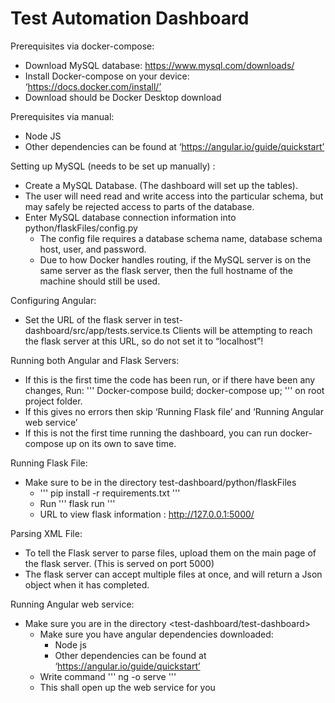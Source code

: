 # Test Automation Dashboard
Prerequisites via docker-compose:
- Download MySQL database: https://www.mysql.com/downloads/
- Install Docker-compose on your device: ‘https://docs.docker.com/install/’
- Download should be Docker Desktop download

Prerequisites via manual:
- Node JS
- Other dependencies can be found at ‘https://angular.io/guide/quickstart’

Setting up MySQL (needs to be set up manually) :
- Create a MySQL Database. (The dashboard will set up the tables).
- The user will need read and write access into the particular schema, but may safely be rejected access to parts of the database.
-  Enter MySQL database connection information into python/flaskFiles/config.py
    - The config file requires a database schema name, database schema host, user, and password.
    - Due to how Docker handles routing, if the MySQL server is on the same server as the flask server, then the full hostname of the machine should still be used.

Configuring Angular:
- Set the URL of the flask server in test-dashboard/src/app/tests.service.ts
Clients will be attempting to reach the flask server at this URL, so do not set it to “localhost”!

Running both Angular and Flask Servers:
- If this is the first time the code has been run, or if there have been any changes, Run:        '''
Docker-compose build; docker-compose up; '''        on root project folder.
- If this gives no errors then skip ‘Running Flask file’ and ‘Running Angular web service’
- If this is not the first time running the dashboard, you can run docker-compose up on its own to save time.

Running Flask File:
- Make sure to be in the directory test-dashboard/python/flaskFiles
    - ''' pip install -r requirements.txt '''
    - Run ''' flask run '''
    - URL to view flask information : http://127.0.0.1:5000/

Parsing XML File:
- To tell the Flask server to parse files, upload them on the main page of the flask server. (This is served on port 5000)
- The flask server can accept multiple files at once, and will return a Json object when it has completed.

Running Angular web service:
- Make sure you are in the directory <test-dashboard/test-dashboard>
    - Make sure you have angular dependencies downloaded:
        - Node js
        - Other dependencies can be found at ‘https://angular.io/guide/quickstart’
    - Write command ''' ng -o serve '''
    - This shall open up the web service for you

